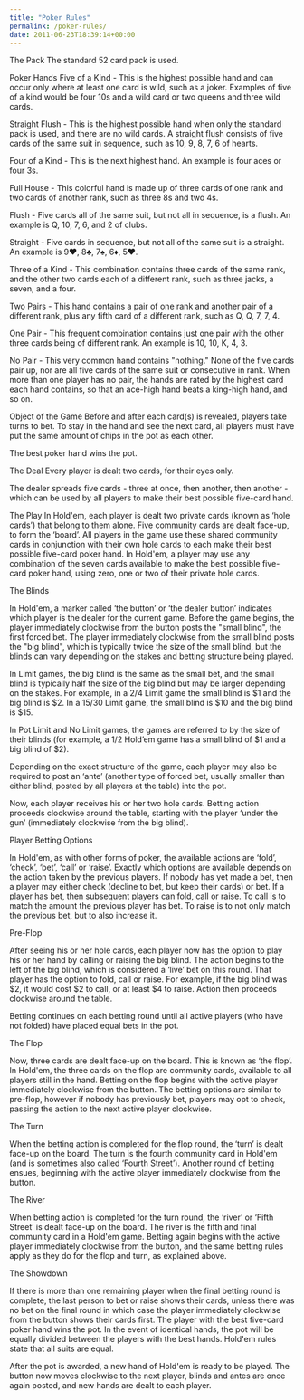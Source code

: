 ```yaml
---
title: "Poker Rules"
permalink: /poker-rules/
date: 2011-06-23T18:39:14+00:00
---
```


The Pack
The standard 52 card pack is used.

Poker Hands
Five of a Kind - This is the highest possible hand and can occur only where at least one card is wild, such as a joker. Examples of five of a kind would be four 10s and a wild card or two queens and three wild cards.

Straight Flush - This is the highest possible hand when only the standard pack is used, and there are no wild cards. A straight flush consists of five cards of the same suit in sequence, such as 10, 9, 8, 7, 6 of hearts.

Four of a Kind - This is the next highest hand. An example is four aces or four 3s.

Full House - This colorful hand is made up of three cards of one rank and two cards of another rank, such as three 8s and two 4s.

Flush - Five cards all of the same suit, but not all in sequence, is a flush. An example is Q, 10, 7, 6, and 2 of clubs.

Straight - Five cards in sequence, but not all of the same suit is a straight. An example is 9♥, 8♣, 7♠, 6♦, 5♥.

Three of a Kind - This combination contains three cards of the same rank, and the other two cards each of a different rank, such as three jacks, a seven, and a four.

Two Pairs - This hand contains a pair of one rank and another pair of a different rank, plus any fifth card of a different rank, such as Q, Q, 7, 7, 4.

One Pair - This frequent combination contains just one pair with the other three cards being of different rank. An example is 10, 10, K, 4, 3.

No Pair - This very common hand contains "nothing." None of the five cards pair up, nor are all five cards of the same suit or consecutive in rank. When more than one player has no pair, the hands are rated by the highest card each hand contains, so that an ace-high hand beats a king-high hand, and so on.

Object of the Game
Before and after each card(s) is revealed, players take turns to bet. To stay in the hand and see the next card, all players must have put the same amount of chips in the pot as each other.

The best poker hand wins the pot.

The Deal
Every player is dealt two cards, for their eyes only.

The dealer spreads five cards - three at once, then another, then another - which can be used by all players to make their best possible five-card hand.

The Play
In Hold'em, each player is dealt two private cards (known as ‘hole cards’) that belong to them alone. Five community cards are dealt face-up, to form the ‘board’. All players in the game use these shared community cards in conjunction with their own hole cards to each make their best possible five-card poker hand. In Hold'em, a player may use any combination of the seven cards available to make the best possible five-card poker hand, using zero, one or two of their private hole cards.

The Blinds

In Hold'em, a marker called ‘the button’ or ‘the dealer button’ indicates which player is the dealer for the current game. Before the game begins, the player immediately clockwise from the button posts the "small blind", the first forced bet. The player immediately clockwise from the small blind posts the "big blind", which is typically twice the size of the small blind, but the blinds can vary depending on the stakes and betting structure being played.

In Limit games, the big blind is the same as the small bet, and the small blind is typically half the size of the big blind but may be larger depending on the stakes. For example, in a $2/$4 Limit game the small blind is $1 and the big blind is $2. In a $15/$30 Limit game, the small blind is $10 and the big blind is $15.

In Pot Limit and No Limit games, the games are referred to by the size of their blinds (for example, a $1/$2 Hold’em game has a small blind of $1 and a big blind of $2).

Depending on the exact structure of the game, each player may also be required to post an ‘ante’ (another type of forced bet, usually smaller than either blind, posted by all players at the table) into the pot.

Now, each player receives his or her two hole cards. Betting action proceeds clockwise around the table, starting with the player ‘under the gun’ (immediately clockwise from the big blind).

Player Betting Options

In Hold'em, as with other forms of poker, the available actions are ‘fold’, ‘check’, ‘bet’, ‘call’ or ‘raise’. Exactly which options are available depends on the action taken by the previous players. If nobody has yet made a bet, then a player may either check (decline to bet, but keep their cards) or bet. If a player has bet, then subsequent players can fold, call or raise. To call is to match the amount the previous player has bet. To raise is to not only match the previous bet, but to also increase it.

Pre-Flop

After seeing his or her hole cards, each player now has the option to play his or her hand by calling or raising the big blind. The action begins to the left of the big blind, which is considered a ‘live’ bet on this round. That player has the option to fold, call or raise. For example, if the big blind was $2, it would cost $2 to call, or at least $4 to raise. Action then proceeds clockwise around the table.

Betting continues on each betting round until all active players (who have not folded) have placed equal bets in the pot.

The Flop

Now, three cards are dealt face-up on the board. This is known as ‘the flop’. In Hold'em, the three cards on the flop are community cards, available to all players still in the hand. Betting on the flop begins with the active player immediately clockwise from the button. The betting options are similar to pre-flop, however if nobody has previously bet, players may opt to check, passing the action to the next active player clockwise.

The Turn

When the betting action is completed for the flop round, the ‘turn’ is dealt face-up on the board. The turn is the fourth community card in Hold'em (and is sometimes also called ‘Fourth Street’). Another round of betting ensues, beginning with the active player immediately clockwise from the button.

The River

When betting action is completed for the turn round, the ‘river’ or ‘Fifth Street’ is dealt face-up on the board. The river is the fifth and final community card in a Hold'em game. Betting again begins with the active player immediately clockwise from the button, and the same betting rules apply as they do for the flop and turn, as explained above.

The Showdown

If there is more than one remaining player when the final betting round is complete, the last person to bet or raise shows their cards, unless there was no bet on the final round in which case the player immediately clockwise from the button shows their cards first. The player with the best five-card poker hand wins the pot. In the event of identical hands, the pot will be equally divided between the players with the best hands. Hold'em rules state that all suits are equal.

After the pot is awarded, a new hand of Hold'em is ready to be played. The button now moves clockwise to the next player, blinds and antes are once again posted, and new hands are dealt to each player.